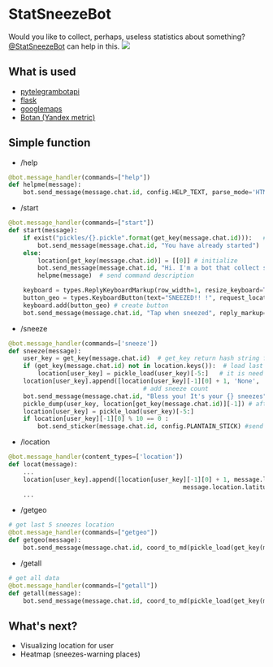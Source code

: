 # StatSneezeBot
Would you like to collect, perhaps, useless statistics about something? [@StatSneezeBot]('https://t.me/statsneezebot') can help in this.
![](chat.gif)
## What is used
- [pytelegrambotapi](https://github.com/eternnoir/pyTelegramBotAPI)
- [flask](http://flask.pocoo.org/)
- [googlemaps](https://github.com/googlemaps/google-maps-services-python)
- [Botan (Yandex metric)](https://github.com/MasterGroosha/telegram-tutorial/blob/master/lesson_06/botan.py)
## Simple function
- /help
``` Python
@bot.message_handler(commands=["help"])
def helpme(message):
    bot.send_message(message.chat.id, config.HELP_TEXT, parse_mode='HTML')  # Help text is contained in config.py
```
- /start
``` Python
@bot.message_handler(commands=["start"])
def start(message):
    if exist("pickles/{}.pickle".format(get_key(message.chat.id))):   # use piclkes file instead database
        bot.send_message(message.chat.id, "You have already started")
    else:
        location[get_key(message.chat.id)] = [[0]] # initialize 
        bot.send_message(message.chat.id, "Hi. I'm a bot that collect sneezes statistics")
        helpme(message)  # send command description

    keyboard = types.ReplyKeyboardMarkup(row_width=1, resize_keyboard=True)  # button class
    button_geo = types.KeyboardButton(text="SNEEZED!! !", request_location=True) # button
    keyboard.add(button_geo) # create button
    bot.send_message(message.chat.id, "Tap when sneezed", reply_markup=keyboard) # add button
```
- /sneeze
``` Python
@bot.message_handler(commands=['sneeze'])
def sneeze(message): 
    user_key = get_key(message.chat.id)  # get_key return hash string from user id
    if (get_key(message.chat.id) not in location.keys()):  # load last 5 location
        location[user_key] = pickle_load(user_key)[-5:]   # it is need if program will failed
    location[user_key].append([location[user_key][-1][0] + 1, 'None', 'None', message.date])
                                     # add sneeze count
    bot.send_message(message.chat.id, "Bless you! It's your {} sneezes".format(str(location[user_key][-1][0])))
    pickle_dump(user_key, location[get_key(message.chat.id)][-1]) # after recording rewrite to pickles
    location[user_key] = pickle_load(user_key)[-5:] 
    if location[user_key][-1][0] % 10 == 0 : 
        bot.send_sticker(message.chat.id, config.PLANTAIN_STICK) #send podorojnik sticker
```
- /location
``` Python
@bot.message_handler(content_types=['location'])
def locat(message):
    ...
    location[user_key].append([location[user_key][-1][0] + 1, message.location.longitude, \
                                                message.location.latitude, message.date])  # add sneeze count
    ...
```
- /getgeo
``` Python
# get last 5 sneezes location
@bot.message_handler(commands=["getgeo"])
def getgeo(message):
    bot.send_message(message.chat.id, coord_to_md(pickle_load(get_key(message.chat.id))[-5:]), parse_mode='HTML') # coord md return html-like text with location
```

- /getall
``` Python
# get all data
@bot.message_handler(commands=["getall"])
def getall(message):
    bot.send_message(message.chat.id, coord_to_md(pickle_load(get_key(message.chat.id))), parse_mode='HTML')
``` 
## What's next?
* Visualizing location for user
* Heatmap (sneezes-warning places)
